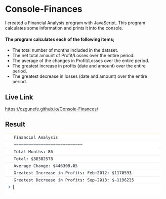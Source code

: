 # Console-Finances
I created a Financial Analysis program with JavaScript. This program calculates some information and prints it into the console.

#### The program calculates each of the following items;

- The total number of months included in the dataset.
- The net total amount of Profit/Losses over the entire period.
- The average of the changes in Profit/Losses over the entire period.
- The greatest increase in profits (date and amount) over the entire period.
- The greatest decrease in losses (date and amount) over the entire period.

## Live Link

https://ozgunefe.github.io/Console-Finances/

## Result

![RPS-Example-Picture](./ScreenShot/Screenshot.png)
